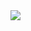 <img src="https://media-exp1.licdn.com/dms/image/C4E16AQGTneMBIE5reQ/profile-displaybackgroundimage-shrink_350_1400/0?e=1601510400&v=beta&t=v8ks0WXtSZacYJAaktYp3N5olWafWuCBYInjd3soSHA">
